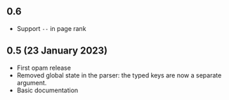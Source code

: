 ## 0.6

- Support `--` in page rank 

## 0.5 (23 January 2023)

- First opam release
- Removed global state in the parser: the typed keys are now a separate argument.
- Basic documentation

